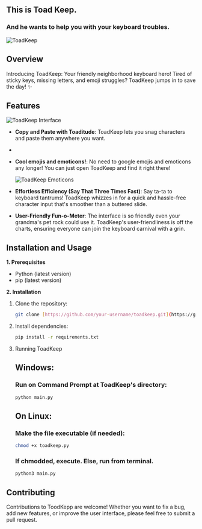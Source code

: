 ## This is Toad Keep.
### And he wants to help you with your keyboard troubles.
![ToadKeep](https://i.imgur.com/a2SLxY3.png)

## Overview

Introducing ToadKeep: Your friendly neighborhood keyboard hero! Tired of sticky keys, missing letters, and emoji struggles? ToadKeep jumps in to save the day! ✨

## Features

![ToadKeep Interface](https://i.imgur.com/VooMOWE.png)

- **Copy and Paste with Toaditude**: ToadKeep lets you snag characters and paste them anywhere you want.
- 
- **Cool emojis and emoticons!**: No need to google emojis and emoticons any longer! You can just open ToadKeep and find it right there!
  
  ![ToadKeep Emoticons](https://i.imgur.com/xHHfNlb.png)


- **Effortless Efficiency (Say That Three Times Fast)**: Say ta-ta to keyboard tantrums! ToadKeep whizzes in for a quick and hassle-free character input that's smoother than a buttered slide.

- **User-Friendly Fun-o-Meter**: The interface is so friendly even your grandma's pet rock could use it. ToadKeep's user-friendliness is off the charts, ensuring everyone can join the keyboard carnival with a grin.
## Installation and Usage

**1. Prerequisites**

- Python (latest version)
- pip (latest version)

**2. Installation**

1. Clone the repository:
    ```bash
    git clone [https://github.com/your-username/toadkeep.git](https://github.com/your-username/toadkeep.git)
    ```
2. Install dependencies:
    ```bash
    pip install -r requirements.txt
    ```

3. Running ToadKeep
   
    ## Windows:
    ### Run on Command Prompt at ToadKeep's directory:
    ```bash
    python main.py
    ```
    ## On Linux:
    
    ### Make the file executable (if needed):
    
    ```bash
    chmod +x toadkeep.py
    ```
   ### If chmodded, execute. Else, run from terminal.
    
    ```bash
    python3 main.py
    ```
    
## Contributing

Contributions to ToodKepp are welcome! Whether you want to fix a bug, add new features, or improve the user interface, please feel free to submit a pull request.
